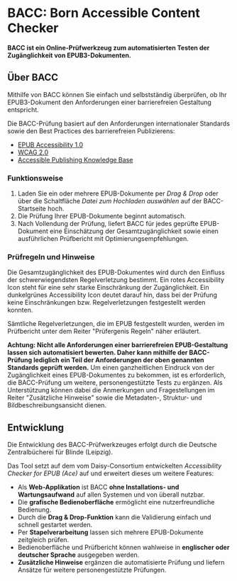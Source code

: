 # BACC: Born Accessible Content Checker

__BACC ist ein Online-Prüfwerkzeug zum automatisierten Testen der Zugänglichkeit von EPUB3-Dokumenten.__

## Über BACC
Mithilfe von BACC können Sie einfach und selbstständig überprüfen, ob Ihr EPUB3-Dokument den Anforderungen einer barrierefreien Gestaltung entspricht.

Die BACC-Prüfung basiert auf den Anforderungen internationaler Standards sowie den Best Practices des barrierefreien Publizierens:
*	[EPUB Accessibility 1.0](http://www.idpf.org/epub/a11y/accessibility-20170105.html)
*	[WCAG 2.0](http://www.w3.org/TR/2008/REC-WCAG20-20081211/)
*	[Accessible Publishing Knowledge Base](http://kb.daisy.org/publishing/)

### Funktionsweise
1. Laden Sie ein oder mehrere EPUB-Dokumente per *Drag & Drop* oder über die Schaltfläche *Datei zum Hochladen auswählen* auf der BACC-Startseite hoch.
2. Die Prüfung Ihrer EPUB-Dokumente beginnt automatisch.
3. Nach Vollendung der Prüfung, liefert BACC für jedes geprüfte EPUB-Dokument eine Einschätzung der Gesamtzugänglichkeit sowie einen ausführlichen Prüfbericht mit Optimierungsempfehlungen.

### Prüfregeln und Hinweise
Die Gesamtzugänglichkeit des EPUB-Dokumentes wird durch den Einfluss der schwerwiegendsten Regelverletzung bestimmt. Ein rotes Accessibility Icon steht für eine sehr starke Einschränkung der Zugänglichkeit. Ein dunkelgrünes Accessibility Icon deutet darauf hin, dass bei der Prüfung keine Einschränkungen bzw. Regelverletzungen festgestellt werden konnten.

Sämtliche Regelverletzungen, die im EPUB festgestellt wurden, werden im Prüfbericht unter dem Reiter "Prüfergenis Regeln" näher erläutert.

__Achtung: Nicht alle Anforderungen einer barrierefreien EPUB-Gestaltung lassen sich automatisiert bewerten. Daher kann mithilfe der BACC-Prüfung lediglich ein Teil der Anforderungen der oben genannten Standards geprüft werden.__
Um einen ganzheitlichen Eindruck von der Zugänglichkeit eines EPUB-Dokumentes zu bekommen, ist es erforderlich, die BACC-Prüfung um weitere, personengestützte Tests zu ergänzen. Als Unterstützung können dabei die Anmerkungen und Fragestellungen im Reiter "Zusätzliche Hinweise" sowie die Metadaten-, Struktur- und Bildbeschreibungsansicht dienen.

## Entwicklung
Die Entwicklung des BACC-Prüfwerkzeuges erfolgt durch die Deutsche Zentralbücherei für Blinde (Leipzig).

Das Tool setzt auf dem vom Daisy-Consortium entwickelten *Accessibility Checker for EPUB (Ace)* auf und erweitert dieses um weitere Features:
*	Als __Web-Applikation__ ist BACC __ohne Installations- und Wartungsaufwand__ auf allen Systemen und von überall nutzbar.
*	Die __grafische Bedienoberfläche__ ermöglicht eine nutzerfreundliche Bedienung.
*	Durch die __Drag & Drop-Funktion__ kann die Validierung einfach und schnell gestartet werden.
*	Per __Stapelverarbeitung__ lassen sich mehrere EPUB-Dokumente zeitgleich prüfen.
*	Bedienoberfläche und Prüfbericht können wahlweise in __englischer oder deutscher Sprache__ ausgegeben werden.
* __Zusätzliche Hinweise__ ergänzen die automatisierte Prüfung und liefern Ansätze für weitere personengestützte Prüfungen.
